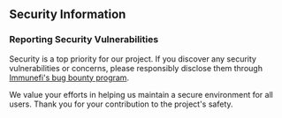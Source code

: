 ## Security Information

### Reporting Security Vulnerabilities

Security is a top priority for our project. If you discover any security vulnerabilities or concerns, please responsibly disclose them through [Immunefi's bug bounty program](https://immunefi.com/bounty/lido/).

We value your efforts in helping us maintain a secure environment for all users. Thank you for your contribution to the project's safety.
